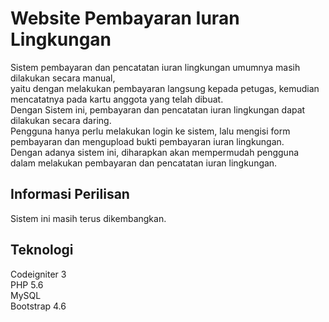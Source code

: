 # Website Pembayaran Iuran Lingkungan

Sistem pembayaran dan pencatatan iuran lingkungan umumnya masih dilakukan secara manual, <br>
yaitu dengan melakukan pembayaran langsung kepada petugas, kemudian mencatatnya pada kartu anggota yang telah dibuat. <br>
Dengan Sistem ini, pembayaran dan pencatatan iuran lingkungan dapat dilakukan secara daring. <br>
Pengguna hanya perlu melakukan login ke sistem, lalu mengisi form pembayaran dan mengupload bukti pembayaran iuran lingkungan. <br>
Dengan adanya sistem ini, diharapkan akan mempermudah pengguna dalam melakukan pembayaran dan pencatatan iuran lingkungan. <br>

## Informasi Perilisan

Sistem ini masih terus dikembangkan.

## Teknologi

Codeigniter 3<br>
PHP 5.6<br>
MySQL<br>
Bootstrap 4.6<br>
